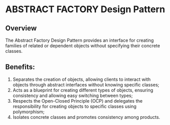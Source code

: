 # ABSTRACT FACTORY Design Pattern

## Overview
The Abstract Factory Design Pattern provides an interface for creating families of related or dependent objects without specifying their concrete classes.

## Benefits:
1. Separates the creation of objects, allowing clients to interact with objects through abstract interfaces without knowing specific classes;
2. Acts as a blueprint for creating different types of objects, ensuring consistency and allowing easy switching between types;
3. Respects the Open-Closed Principle (OCP) and delegates the responsibility for creating objects to specific classes using polymorphism;
4. Isolates concrete classes and promotes consistency among products.